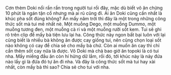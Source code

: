 Cơn thèm Doki nổi rần rần trong người tui rồi đây, mặc dù biết vô ăn chừng 10 phút là ngán tận cổ nhưng mà ai rủ cũng đi. Ai ăn Doki cũng cấn nhất là khúc pha sốt đúng không? Ăn mấy năm trời thì đây là một trong những công thức sốt mà tui mê nhất nè. Một muỗng Dego, một muỗng Dummo, một muỗng tương đen, một muỗng cà ri và một muỗng rưỡi sốt kem. Tui sẽ ghi rõ trên clip để mấy bà tiện lưu lại ha. Công thức này ngon bất bại luôn với lại cũng biết là nhiều bà không ăn được cay giống tui, nên cũng chọn loại sốt nào không có cay để chia sẻ cho mấy bà chứ. Còn ai muốn ăn cay thì chỉ cần thêm sốt cay nữa là được. Vô Doki mà chả bao giờ ăn topoki là có tui nha. Mấy miếng đầu ăn còn hí hửng dữ lắm, rồi đó, tới khúc này là nảy đứa nào lấy gì là đứa đó tự ăn đi nha. Và đây là công thức sốt mà tui hay xài nhất, còn mấy bà thì sao? Chia sẻ cho tui với nha.